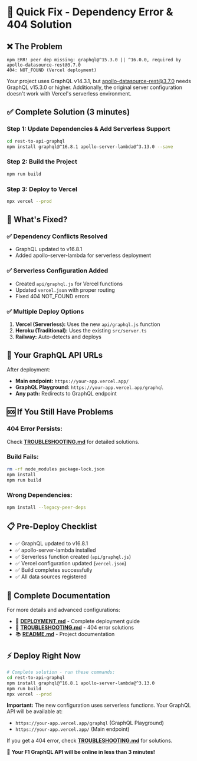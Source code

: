 # 🔧 Quick Fix - Dependency Error & 404 Solution

## ❌ The Problem
```
npm ERR! peer dep missing: graphql@^15.3.0 || ^16.0.0, required by apollo-datasource-rest@3.7.0
404: NOT_FOUND (Vercel deployment)
```

Your project uses GraphQL v14.3.1, but apollo-datasource-rest@3.7.0 needs GraphQL v15.3.0 or higher. Additionally, the original server configuration doesn't work with Vercel's serverless environment.

## ✅ Complete Solution (3 minutes)

### Step 1: Update Dependencies & Add Serverless Support
```bash
cd rest-to-api-graphql
npm install graphql@^16.8.1 apollo-server-lambda@^3.13.0 --save
```

### Step 2: Build the Project
```bash
npm run build
```

### Step 3: Deploy to Vercel
```bash
npx vercel --prod
```

## 🚀 What's Fixed?

### ✅ **Dependency Conflicts Resolved**
- GraphQL updated to v16.8.1
- Added apollo-server-lambda for serverless deployment

### ✅ **Serverless Configuration Added**
- Created `api/graphql.js` for Vercel functions
- Updated `vercel.json` with proper routing
- Fixed 404 NOT_FOUND errors

### ✅ **Multiple Deploy Options**
1. **Vercel (Serverless):** Uses the new `api/graphql.js` function
2. **Heroku (Traditional):** Uses the existing `src/server.ts`
3. **Railway:** Auto-detects and deploys

## 🎯 Your GraphQL API URLs

After deployment:
- **Main endpoint:** `https://your-app.vercel.app/`
- **GraphQL Playground:** `https://your-app.vercel.app/graphql`
- **Any path:** Redirects to GraphQL endpoint

## 🆘 If You Still Have Problems

### 404 Error Persists:
Check **[TROUBLESHOOTING.md](./TROUBLESHOOTING.md)** for detailed solutions.

### Build Fails:
```bash
rm -rf node_modules package-lock.json
npm install
npm run build
```

### Wrong Dependencies:
```bash
npm install --legacy-peer-deps
```

## 📋 Pre-Deploy Checklist

- ✅ GraphQL updated to v16.8.1
- ✅ apollo-server-lambda installed
- ✅ Serverless function created (`api/graphql.js`)
- ✅ Vercel configuration updated (`vercel.json`)
- ✅ Build completes successfully
- ✅ All data sources registered

## 🔗 Complete Documentation

For more details and advanced configurations:
- 📖 **[DEPLOYMENT.md](./DEPLOYMENT.md)** - Complete deployment guide
- 🔧 **[TROUBLESHOOTING.md](./TROUBLESHOOTING.md)** - 404 error solutions
- 📚 **[README.md](./README.md)** - Project documentation

## ⚡ Deploy Right Now

```bash
# Complete solution - run these commands:
cd rest-to-api-graphql
npm install graphql@^16.8.1 apollo-server-lambda@^3.13.0
npm run build
npx vercel --prod
```

**Important:** The new configuration uses serverless functions. Your GraphQL API will be available at:
- `https://your-app.vercel.app/graphql` (GraphQL Playground)
- `https://your-app.vercel.app/` (Main endpoint)

If you get a 404 error, check **[TROUBLESHOOTING.md](./TROUBLESHOOTING.md)** for solutions.

🎉 **Your F1 GraphQL API will be online in less than 3 minutes!**
